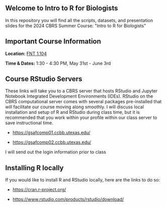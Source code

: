 ## Welcome to Intro to R for Biologists

In this repository you will find all the scripts, datasets, and presentation slides for the 2024 CBRS Summer Course: "Intro to R for Biologists"

## Important Course Information

**Location:** [FNT 1.104](https://utdirect.utexas.edu/apps/campus/buildings/nlogon/maps/UTM/fnt/)

**Time & Dates:** 1:30 - 4:30 PM, May 31st - June 3rd

## Course RStudio Servers

These links will take you to a CBRS server that hosts RStudio and Jupyter Notebook Integrated Development Environments (IDEs). 
RStudio on the CBRS computational server comes with several packages pre-installed that will facilitate our course moving along smoothly.
I will discuss local installation and setup of R and RStudio during class time, but it is recommended that you work within your profile within our class server to save instructional time. 

* https://gsafcomp01.ccbb.utexas.edu/

* https://gsafcomp02.ccbb.utexas.edu/

I will send out the login information prior to class

## Installing R locally 

If you would like to install R and RStudio locally, here are the links to do so:

* https://cran.r-project.org/

* https://www.rstudio.com/products/rstudio/download/
